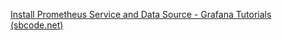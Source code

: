 [Install Prometheus Service and Data Source - Grafana Tutorials (sbcode.net)](https://sbcode.net/grafana/install-prometheus/)

